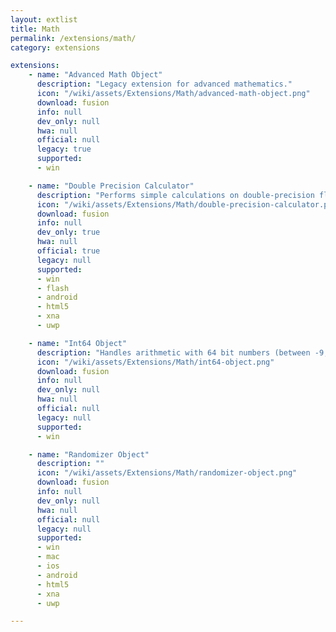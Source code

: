 ```yaml
---
layout: extlist
title: Math
permalink: /extensions/math/
category: extensions

extensions:
    - name: "Advanced Math Object"
      description: "Legacy extension for advanced mathematics."
      icon: "/wiki/assets/Extensions/Math/advanced-math-object.png"
      download: fusion
      info: null
      dev_only: null
      hwa: null
      official: null
      legacy: true
      supported:
      - win

    - name: "Double Precision Calculator"
      description: "Performs simple calculations on double-precision floating point numbers (16 significant figures). For developer editions only."
      icon: "/wiki/assets/Extensions/Math/double-precision-calculator.png"
      download: fusion
      info: null
      dev_only: true
      hwa: null
      official: true
      legacy: null
      supported:
      - win
      - flash
      - android
      - html5
      - xna
      - uwp

    - name: "Int64 Object"
      description: "Handles arithmetic with 64 bit numbers (between -9,223,372,036,854,775,808 and 9,223,372,036,854,775,807)"
      icon: "/wiki/assets/Extensions/Math/int64-object.png"
      download: fusion
      info: null
      dev_only: null
      hwa: null
      official: null
      legacy: null
      supported:
      - win

    - name: "Randomizer Object"
      description: ""
      icon: "/wiki/assets/Extensions/Math/randomizer-object.png"
      download: fusion
      info: null
      dev_only: null
      hwa: null
      official: null
      legacy: null
      supported:
      - win
      - mac
      - ios
      - android
      - html5
      - xna
      - uwp

---
```

